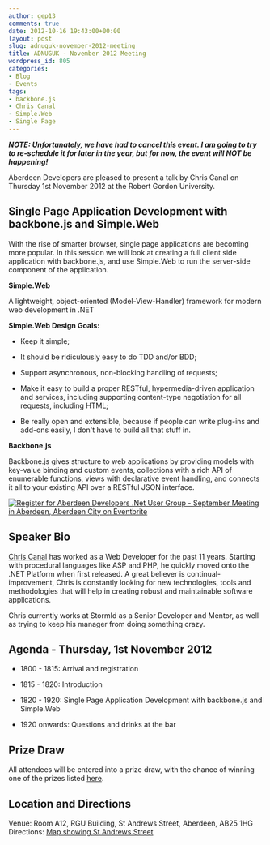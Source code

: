 ```yaml
---
author: gep13
comments: true
date: 2012-10-16 19:43:00+00:00
layout: post
slug: adnuguk-november-2012-meeting
title: ADNUGUK - November 2012 Meeting
wordpress_id: 805
categories:
- Blog
- Events
tags:
- backbone.js
- Chris Canal
- Simple.Web
- Single Page
---
```


_**NOTE: Unfortunately, we have had to cancel this event.  I am going to try to re-schedule it for later in the year, but for now, the event will NOT be happening!**_




Aberdeen Developers are pleased to present a talk by Chris Canal on Thursday 1st November 2012 at the Robert Gordon University.




## Single Page Application Development with backbone.js and Simple.Web




With the rise of smarter browser, single page applications are becoming more popular. In this session we will look at creating a full client side application with backbone.js, and use Simple.Web to run the server-side component of the application.




**Simple.Web**




A lightweight, object-oriented (Model-View-Handler) framework for modern web development in .NET




**Simple.Web Design Goals:**






  * Keep it simple;


  * It should be ridiculously easy to do TDD and/or BDD;


  * Support asynchronous, non-blocking handling of requests;


  * Make it easy to build a proper RESTful, hypermedia-driven application and services, including supporting content-type negotiation for all requests, including HTML;


  * Be really open and extensible, because if people can write plug-ins and add-ons easily, I don't have to build all that stuff in.




**Backbone.js**




Backbone.js gives structure to web applications by providing models with key-value binding and custom events, collections with a rich API of enumerable functions, views with declarative event handling, and connects it all to your existing API over a RESTful JSON interface.




[![Register for Aberdeen Developers .Net User Group - September Meeting in Aberdeen, Aberdeen City  on Eventbrite](http://www.eventbrite.com/registerbutton?eid=2581657808)](http://adnuguk-nov2012.eventbrite.co.uk?ref=elink)




## Speaker Bio




[Chris Canal](https://twitter.com/chriscanal) has worked as a Web Developer for the past 11 years. Starting with procedural languages like ASP and PHP, he quickly moved onto the .NET Platform when first released. A great believer is continual-improvement, Chris is constantly looking for new technologies, tools and methodologies that will help in creating robust and maintainable software applications.




Chris currently works at StormId as a Senior Developer and Mentor, as well as trying to keep his manager from doing something crazy.




## Agenda - Thursday, 1st November 2012






  * 1800 - 1815: Arrival and registration


  * 1815 - 1820: Introduction


  * 1820 - 1920: Single Page Application Development with backbone.js and Simple.Web


  * 1920 onwards: Questions and drinks at the bar




## Prize Draw




All attendees will be entered into a prize draw, with the chance of winning one of the prizes listed [here](http://www.gep13.co.uk/blog/?p=107).




## Location and Directions




Venue: Room A12, RGU Building, St Andrews Street, Aberdeen, AB25 1HG Directions: [Map showing St Andrews Street](http://www.bing.com/maps/?v=2&cp=57.149542434132776~-2.102723645985436&lvl=17&dir=0&sty=c&eo=1&form=LMLTCC)
